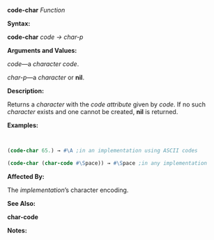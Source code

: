 **code-char** *Function* 



**Syntax:** 



**code-char** *code → char-p* 



**Arguments and Values:** 



*code*—a *character code*. 



*char-p*—a *character* or **nil**. 







 



 



**Description:** 



Returns a *character* with the *code attribute* given by *code*. If no such *character* exists and one cannot be created, **nil** is returned. 



**Examples:**
```lisp
 

(code-char 65.) → #\A ;in an implementation using ASCII codes 

(code-char (char-code #\Space)) → #\Space ;in any implementation 


```
**Affected By:** 



The *implementation*’s character encoding. 



**See Also:** 



**char-code** 



**Notes:** 



